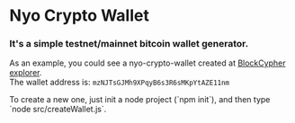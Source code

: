 # Nyo Crypto Wallet
### It's a simple testnet/mainnet bitcoin wallet generator.

As an example, you could see a nyo-crypto-wallet created at [BlockCypher explorer](https://live.blockcypher.com/btc-testnet/address/mzNJTsGJMh9XPqyB6s3R6sMKpYtAZE11nm/).<br/>
The wallet address is: `mzNJTsGJMh9XPqyB6s3R6sMKpYtAZE11nm`
<p>
To create a new one, just init a node project (`npm init`), and then type `node src/createWallet.js`.
</p>

